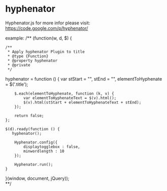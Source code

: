 hyphenator
==========

Hyphenator.js
for more infor please visit: https://code.google.com/p/hyphenator/


example:
/**
(function(w, d, $) {

    /**
     * Apply hyphenator Plugin to title
     * @type {Function}
     * @property hyphenator
     * @private
     */
   hyphenator = function () {
        var stStart = "<span class='hyphenate'>",
            stEnd = "</span>",
            elementToHyphenate = $('.title');

        $.each(elementToHyphenate, function (k, v) {
            var elementToHyphenateText = $(v).html();
            $(v).html(stStart + elementToHyphenateText + stEnd);
        });

        return false;
    };
    
    $(d).ready(function () {
       hyphenator();

        Hyphenator.config({
            displaytogglebox : false,
            minwordlength : 10
        });
        
        Hyphenator.run();
    }
    
}(window, document, jQuery));    
**/
